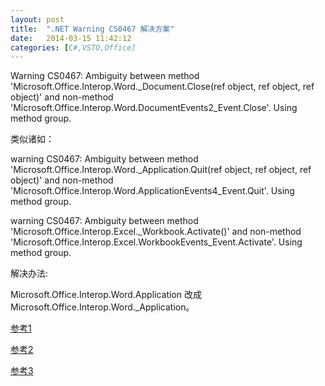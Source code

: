 ```yaml
---
layout: post
title:  ".NET Warning CS0467 解决方案"
date:   2014-03-15 11:42:12
categories: [C#,VSTO,Office]
---
```

Warning CS0467: Ambiguity between method 'Microsoft.Office.Interop.Word._Document.Close(ref object, ref object, ref object)' and non-method 'Microsoft.Office.Interop.Word.DocumentEvents2_Event.Close'. Using method group.


类似诸如：

warning CS0467: Ambiguity between method 'Microsoft.Office.Interop.Word._Application.Quit(ref object, ref object, ref object)' and non-method 'Microsoft.Office.Interop.Word.ApplicationEvents4_Event.Quit'. Using method group.

warning CS0467: Ambiguity between method 'Microsoft.Office.Interop.Excel._Workbook.Activate()' and non-method 'Microsoft.Office.Interop.Excel.WorkbookEvents_Event.Activate'. Using method group.


解决办法:

Microsoft.Office.Interop.Word.Application 改成 Microsoft.Office.Interop.Word._Application。

[参考1]

[参考2]

[参考3]

[参考1]: http://stackoverflow.com/questions/8303969/how-to-eliminate-warning-about-ambiguity
[参考2]: http://stackoverflow.com/questions/8640594/compile-time-warning-when-using-microsoft-office-interop-word-document-close
[参考3]: http://stackoverflow.com/questions/10480119/warning-cs0467-when-using-microsoft-office-interop-word-document-close
